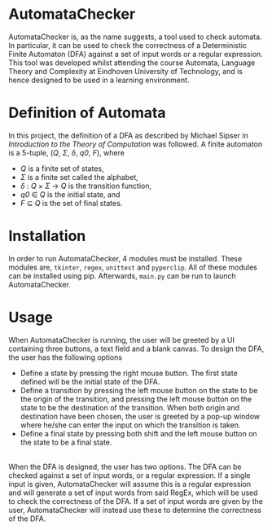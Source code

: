 # AutomataChecker
AutomataChecker is, as the name suggests, a tool used to check automata. In particular, it can be used to check the correctness of a Deterministic Finite Automaton (DFA) against a set of input words or a regular expression. This tool was developed whilst attending the course Automata, Language Theory and Complexity at Eindhoven University of Technology, and is hence designed to be used in a learning environment.

# Definition of Automata
In this project, the definition of a DFA as described by Michael Sipser in _Introduction to the Theory of Computation_ was followed. A finite automaton is a 5-tuple, (_Q_, _Σ_, _δ_, _q0_, _F_), where
* _Q_ is a finite set of states,
* _Σ_ is a finite set called the alphabet,
* _δ_ : _Q_ × _Σ_ → _Q_ is the transition function, 
* _q0_ ∈ _Q_ is the initial state, and
* _F_ ⊆ _Q_ is the set of final states.

# Installation
In order to run AutomataChecker, 4 modules must be installed. These modules are, `tkinter`, `regex`, `unittest` and `pyperclip`. All of these modules can be installed using pip. Afterwards, `main.py` can be run to launch AutomataChecker. 

# Usage
When AutomataChecker is running, the user will be greeted by a UI containing three buttons, a text field and a blank canvas. To design the DFA, the user has the following options
* Define a state by pressing the right mouse button. The first state defined will be the initial state of the DFA.
* Define a transition by pressing the left mouse button on the state to be the origin of the transition, and pressing the left mouse button on the state to be the destination of the transition. When both origin and destination have been chosen, the user is greeted by a pop-up window where he/she can enter the input on which the transition is taken.
* Define a final state by pressing both shift and the left mouse button on the state to be a final state. 
<a /> 
<br >
When the DFA is designed, the user has two options. The DFA can be checked against a set of input words, or a regular expression. If a single input is given, AutomataChecker will assume this is a regular expression and will generate a set of input words from said RegEx, which will be used to check the correctness of the DFA. If a set of input words are given by the user, AutomataChecker will instead use these to determine the correctness of the DFA.
